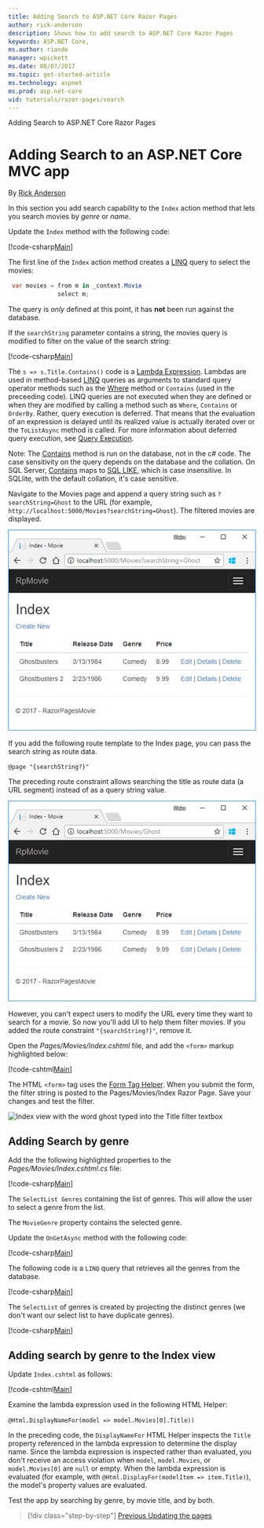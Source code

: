 ```yaml
---
title: Adding Search to ASP.NET Core Razor Pages
author: rick-anderson
description: Shows how to add search to ASP.NET Core Razor Pages
keywords: ASP.NET Core,
ms.author: riande
manager: wpickett
ms.date: 08/07/2017
ms.topic: get-started-article
ms.technology: aspnet
ms.prod: asp.net-core
uid: tutorials/razor-pages/search
---
```


Adding Search to ASP.NET Core Razor Pages

# Adding Search to an ASP.NET Core MVC app

By [Rick Anderson](https://twitter.com/RickAndMSFT)

In this section you add search capability to the `Index` action method that lets you search movies by *genre* or *name*.

Update the `Index` method with the following code:

[!code-csharp[Main](razor-pages-start/sample/RazorPagesMovie/Pages/Movies/Index.cshtml.cs?name=snippet_1stSearch)]

The first line of the `Index` action method creates a [LINQ](http://msdn.microsoft.com/library/bb397926.aspx) query to select the movies:

```csharp
 var movies = from m in _context.Movie
              select m;
```

The query is *only* defined at this point, it has **not** been run against the database.

If the `searchString` parameter contains a string, the movies query is modified to filter on the value of the search string:

[!code-csharp[Main](razor-pages-start/sample/RazorPagesMovie/Pages/Movies/Index.cshtml.cs?name=snippet_SearchNull)]

The `s => s.Title.Contains()` code is a [Lambda Expression](http://msdn.microsoft.com/library/bb397687.aspx). Lambdas are used in method-based [LINQ](http://msdn.microsoft.com/library/bb397926.aspx) queries as arguments to standard query operator methods such as the [Where](http://msdn.microsoft.com/library/system.linq.enumerable.where.aspx) method or `Contains` (used in the preceeding code). LINQ queries are not executed when they are defined or when they are modified by calling a method such as `Where`, `Contains`  or `OrderBy`. Rather, query execution is deferred.  That means that the evaluation of an expression is delayed until its realized value is actually iterated over or the `ToListAsync` method is called. For more information about deferred query execution, see [Query Execution](http://msdn.microsoft.com/library/bb738633.aspx).

Note: The [Contains](http://msdn.microsoft.com/library/bb155125.aspx) method is run on the database, not in the c# code. The case sensitivity on the query depends on the database and the collation. On SQL Server, [Contains](http://msdn.microsoft.com/library/bb155125.aspx) maps to [SQL LIKE](http://msdn.microsoft.com/library/ms179859.aspx), which is case insensitive. In SQLlite, with the default collation, it's case sensitive.

Navigate to the Movies page and append a query string such as `?searchString=Ghost` to the URL (for example, `http://localhost:5000/Movies?searchString=Ghost`). The filtered movies are displayed.

![Index view](search/_static/ghost.png)

If you add the following route template to the Index page, you can pass the search string as route data.

```cshtml
@page "{searchString?}"
```

The preceding  route constraint allows searching the title as route data (a URL segment) instead of as a query string value.

![Index view with the word ghost added to the Url and a returned movie list of two movies, Ghostbusters and Ghostbusters 2](search/_static/g2.png)

However, you can't expect users to modify the URL every time they want to search for a movie. So now you'll add UI to help them filter movies. If you added the route constraint `"{searchString?}"`, remove it.

Open the *Pages/Movies/Index.cshtml* file, and add the `<form>` markup highlighted below:

[!code-cshtml[Main](razor-pages-start/sample/RazorPagesMovie/Pages/Movies/Index2.cshtml?highlight=14-19&range=1-21)]

The HTML `<form>` tag uses the [Form Tag Helper](xref:mvc/views/working-with-forms#the-form-tag-helper). When you submit the form, the filter string is posted to the Pages/Movies/Index Razor Page. Save your changes and test the filter.

![Index view with the word ghost typed into the Title filter textbox](../../tutorials/first-mvc-app/search/_static/filter.png)

## Adding Search by genre

Add the the following highlighted properties to the *Pages/Movies/Index.cshtml.cs* file:

[!code-csharp[Main](razor-pages-start/sample/RazorPagesMovie/Pages/Movies/Index.cshtml.cs?name=snippet_1stSearch)]

The `SelectList Genres` containing the list of genres. This will allow the user to select a genre from the list.

The `MovieGenre` property contains the selected genre.

Update the `OnGetAsync` method with the following code:

[!code-csharp[Main](razor-pages-start/sample/RazorPagesMovie/Pages/Movies/Index.cshtml.cs?name=snippet_SearchNull)]

The following code is a `LINQ` query that retrieves all the genres from the database.

[!code-csharp[Main](razor-pages-start/sample/RazorPagesMovie/Pages/Movies/Index.cshtml.cs?name=snippet_LINQ)]

The `SelectList` of genres is created by projecting the distinct genres (we don't want our select list to have duplicate genres).

[!code-csharp[Main](razor-pages-start/sample/RazorPagesMovie/Pages/Movies/Index.cshtml.cs?name=snippet_SelectList)]

## Adding search by genre to the Index view

Update `Index.cshtml` as follows:

[!code-cshtml[Main](razor-pages-start/sample/RazorPagesMovie/Pages/Movies/IndexFormGenreNoRating.cshtml?highlight=16-18)]

Examine the lambda expression used in the following HTML Helper:

`@Html.DisplayNameFor(model => model.Movies[0].Title))`
 
In the preceding code, the `DisplayNameFor` HTML Helper inspects the `Title` property referenced in the lambda expression to determine the display name. Since the lambda expression is inspected rather than evaluated, you don't receive an access violation when `model`, `model.Movies`, or `model.Movies[0]` are `null` or empty. When the lambda expression is evaluated (for example, with `@Html.DisplayFor(modelItem => item.Title)`), the model's property values are evaluated.

Test the app by searching by genre, by movie title, and by both.


>[!div class="step-by-step"]
[Previous Updating the pages](xref:tutorials/razor-pages/da1)
